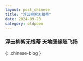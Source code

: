 ```yaml
---
layout: post_chinese
title: "浮云柳絮无根蒂"
date: 2024-09-23
category: oldpoem
---
```


### 浮云柳絮无根蒂 天地阔缘随飞扬
{: .chinese-blog }

